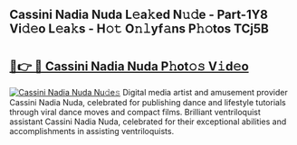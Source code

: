 ## Cassini Nadia Nuda L𝚎a𝚔ed N𝚞𝚍e - Part-1Y8 Vi𝚍𝚎o L𝚎a𝚔s - H𝚘𝚝 O𝚗𝚕yf𝚊ns P𝚑𝚘tos TCj5B

# <h2><a href="http://kfbk0ag.oniu.top/?m=Cassini+Nadia+Nuda">🔗👉 🔴 Cassini Nadia Nuda P𝚑ot𝚘𝚜 V𝚒d𝚎o</a></h2>

[![Cassini Nadia Nuda Nu𝚍e𝚜](https://i.imgur.com/0qMVB7G.gif)](http://kfbk0ag.oniu.top/?m=Cassini+Nadia+Nuda)
Digital media artist and amusement provider Cassini Nadia Nuda, celebrated for publishing dance and lifestyle tutorials through viral dance moves and compact films. Brilliant ventriloquist assistant Cassini Nadia Nuda, celebrated for their exceptional abilities and accomplishments in assisting ventriloquists.  
